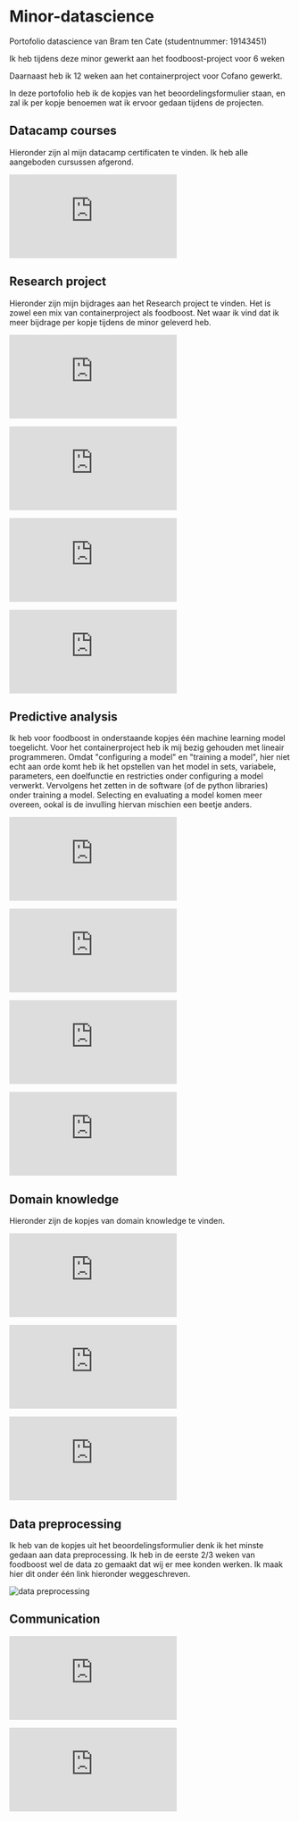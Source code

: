 # Minor-datascience
Portofolio datascience van Bram ten Cate (studentnummer: 19143451)

Ik heb tijdens deze minor gewerkt aan het foodboost-project voor 6 weken

Daarnaast heb ik 12 weken aan het containerproject voor Cofano gewerkt.

In deze portofolio heb ik de kopjes van het beoordelingsformulier staan, en zal ik per kopje benoemen wat ik ervoor gedaan tijdens de projecten. 


## Datacamp courses

Hieronder zijn al mijn datacamp certificaten te vinden. Ik heb alle aangeboden cursussen afgerond.

![hier zijn al mijn datacamp certifcaten te vinden](https://github.com/Bram-tenCate/Minor-datascience/blob/main/datacamp.md)

## Research project 

Hieronder zijn mijn bijdrages aan het Research project te vinden. Het is zowel een mix van containerproject als foodboost. Net waar ik vind dat ik meer bijdrage per kopje tijdens de minor geleverd heb.

![Task definition](https://github.com/Bram-tenCate/Minor-datascience/blob/main/task-definition.md)

![Evaluation](https://github.com/Bram-tenCate/Minor-datascience/blob/main/Evaluation.md)

![Conclusion](https://github.com/Bram-tenCate/Minor-datascience/blob/main/Conclusion.md)

![Planning](https://github.com/Bram-tenCate/Minor-datascience/blob/main/planning.md)

## Predictive analysis

Ik heb voor foodboost in onderstaande kopjes één machine learning model toegelicht. 
Voor het containerproject heb ik mij bezig gehouden met lineair programmeren. Omdat "configuring a model" en "training a model", hier niet echt aan orde komt heb ik het opstellen van het model in sets, variabele, parameters, een doelfunctie en restricties onder configuring a model verwerkt. Vervolgens het zetten in de software (of de python libraries) onder training a model. Selecting en evaluating a model komen meer overeen, ookal is de invulling hiervan mischien een beetje anders. 

![Selecting a model](https://github.com/Bram-tenCate/Minor-datascience/blob/main/selecting%20a%20model.md)

![Configuring a model](https://github.com/Bram-tenCate/Minor-datascience/blob/main/configuring%20a%20model.md)

![training a model](https://github.com/Bram-tenCate/Minor-datascience/blob/main/Training%20a%20model.md)

![Evaluating a model and vizulizing the outcome](https://github.com/Bram-tenCate/Minor-datascience/blob/main/Evaluating%20a%20model.md)

## Domain knowledge

Hieronder zijn de kopjes van domain knowledge te vinden. 

![Introduction in the subject field](https://github.com/Bram-tenCate/Minor-datascience/blob/main/introduction%20in%20the%20subjectfield.md)

![Literatue research](https://github.com/Bram-tenCate/Minor-datascience/blob/main/literature%20research.md)

![Explanation of Terminoligy, jargon and definitions](https://github.com/Bram-tenCate/Minor-datascience/blob/main/Explenation%20of%20jargon.md)

## Data preprocessing

Ik heb van de kopjes uit het beoordelingsformulier denk ik het minste gedaan aan data preprocessing. Ik heb in de eerste 2/3 weken van foodboost wel de data zo gemaakt dat wij er mee konden werken. Ik maak hier dit onder één link hieronder weggeschreven.

![data preprocessing]()

## Communication

![presentation](https://github.com/Bram-tenCate/Minor-datascience/blob/main/presentations.md)

![writing a paper](https://github.com/Bram-tenCate/Minor-datascience/blob/main/Writing%20a%20paper.md)
